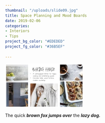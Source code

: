 ```yaml
---
thumbnail: "/uploads/slide09.jpg"
title: Space Planning and Mood Boards
date: 2019-02-06
categories:
- Interiors
- Tips
project_bg_color: "#EDEDED"
project_fg_color: "#36B5EF"

---
```

![](/uploads/slide06.jpg)

The quick **_brown fox jumps over_** the **_lazy dog._**